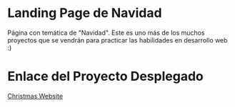# Landing Page de Navidad
Página con temática de "Navidad". Este es uno más de los muchos proyectos que se vendrán para practicar las habilidades en desarrollo web :)

# Enlace del Proyecto Desplegado

[Christmas Website](https://shugardery.github.io/christmas-website/)